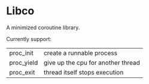 # Libco
A minimized coroutine library. 

Currently support:
<table>
  <tr>
    <td> proc_init </td>
    <td> create a runnable process </td>
  </tr>
  <tr>
    <td> proc_yield </td>
    <td> give up the cpu for another thread </td>
  </tr>
  <tr>
    <td> proc_exit </td>
    <td> thread itself stops execution </td>
  </tr>
</table>
